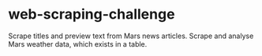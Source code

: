# web-scraping-challenge
Scrape titles and preview text from Mars news articles. Scrape and analyse Mars weather data, which exists in a table.
